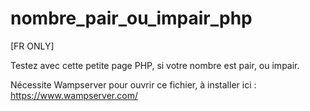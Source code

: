 # nombre_pair_ou_impair_php
[FR ONLY]

Testez avec cette petite page PHP, si votre nombre est pair, ou impair.

Nécessite Wampserver pour ouvrir ce fichier, à installer ici : https://www.wampserver.com/
